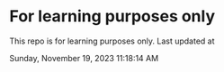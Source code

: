 # For learning purposes only
This repo is for learning purposes only.
Last updated at

Sunday, November 19, 2023 11:18:14 AM

